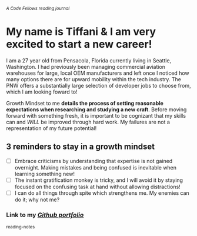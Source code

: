 <sub> *A  Code Fellows reading journal* </sub>

#	My name is Tiffani & I am very excited to start a new career! 

I am a 27 year old from Pensacola, Florida currently living in Seattle, Washington. I had previously been managing commercial aviation warehouses for large, local OEM manufacturers and left once I noticed how many options there are for upward mobility within the tech industry. The PNW offers a substantially large selection of developer jobs to choose from, which I am looking foward to!

Growth Mindset to me **details the process of setting reasonable expectations when researching and studying a new craft**. Before moving forward with something fresh, it is important to be cognizant that my skills can and *WILL* be improved through hard work. My failures are not a representation of my future potential!

## 3 reminders to stay in a growth mindset

- [ ] Embrace criticisms by understanding that expertise is not gained overnight. Making mistakes and being confused is inevitable when learning something new!
- [ ] The instant gratification monkey is tricky, and I will avoid it by staying focused on the confusing task at hand without allowing distractions!
- [ ] I can do all things through spite which strengthens me. My enemies can do it; why not me? 	

### **Link to my _[Github portfolio](https://github.com/tiffanirice23)_** 

<sub> reading-notes </sub>
